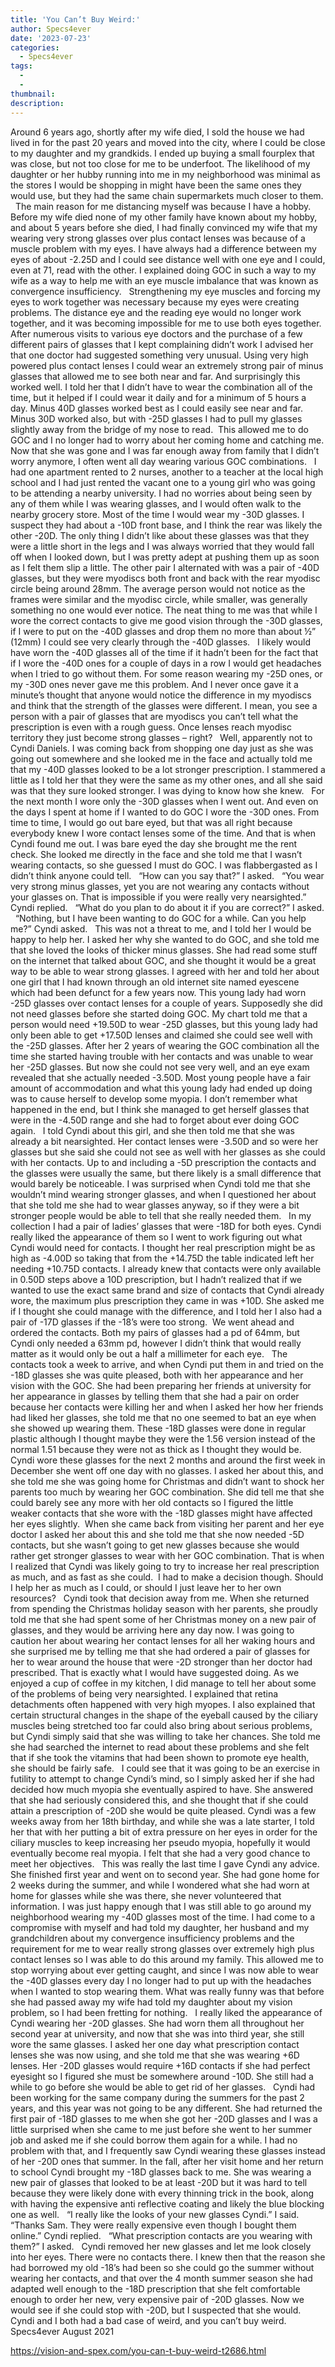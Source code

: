 ```yaml
---
title: 'You Can’t Buy Weird:'
author: Specs4ever
date: '2023-07-23'
categories:
  - Specs4ever
tags:
  - 
  - 
thumbnail: 
description: 
---
```


Around 6 years ago, shortly after my wife died, I sold the house we had lived in for the past 20 years and moved into the city, where I could be close to my daughter and my grandkids. I ended up buying a small fourplex that was close, but not too close for me to be underfoot. The likelihood of my daughter or her hubby running into me in my neighborhood was minimal as the stores I would be shopping in might have been the same ones they would use, but they had the same chain supermarkets much closer to them.
 
The main reason for me distancing myself was because I have a hobby. Before my wife died none of my other family have known about my hobby, and about 5 years before she died, I had finally convinced my wife that my wearing very strong glasses over plus contact lenses was because of a muscle problem with my eyes. I have always had a difference between my eyes of about -2.25D and I could see distance well with one eye and I could, even at 71, read with the other. I explained doing GOC in such a way to my wife as a way to help me with an eye muscle imbalance that was known as convergence insufficiency. 
 
Strengthening my eye muscles and forcing my eyes to work together was necessary because my eyes were creating problems. The distance eye and the reading eye would no longer work together, and it was becoming impossible for me to use both eyes together. After numerous visits to various eye doctors and the purchase of a few different pairs of glasses that I kept complaining didn’t work I advised her that one doctor had suggested something very unusual. Using very high powered plus contact lenses I could wear an extremely strong pair of minus glasses that allowed me to see both near and far. And surprisingly this worked well. I told her that I didn’t have to wear the combination all of the time, but it helped if I could wear it daily and for a minimum of 5 hours a day. Minus 40D glasses worked best as I could easily see near and far. Minus 30D worked also, but with -25D glasses I had to pull my glasses slightly away from the bridge of my nose to read.  This allowed me to do GOC and I no longer had to worry about her coming home and catching me. Now that she was gone and I was far enough away from family that I didn’t worry anymore, I often went all day wearing various GOC combinations.
 
I had one apartment rented to 2 nurses, another to a teacher at the local high school and I had just rented the vacant one to a young girl who was going to be attending a nearby university. I had no worries about being seen by any of them while I was wearing glasses, and I would often walk to the nearby grocery store. Most of the time I would wear my -30D glasses. I suspect they had about a -10D front base, and I think the rear was likely the other -20D. The only thing I didn’t like about these glasses was that they were a little short in the legs and I was always worried that they would fall off when I looked down, but I was pretty adept at pushing them up as soon as I felt them slip a little. The other pair I alternated with was a pair of -40D glasses, but they were myodiscs both front and back with the rear myodisc circle being around 28mm. The average person would not notice as the frames were similar and the myodisc circle, while smaller, was generally something no one would ever notice. The neat thing to me was that while I wore the correct contacts to give me good vision through the -30D glasses, if I were to put on the -40D glasses and drop them no more than about ½” (12mm) I could see very clearly through the -40D glasses.
 
I likely would have worn the -40D glasses all of the time if it hadn’t been for the fact that if I wore the -40D ones for a couple of days in a row I would get headaches when I tried to go without them. For some reason wearing my -25D ones, or my -30D ones never gave me this problem. And I never once gave it a minute’s thought that anyone would notice the difference in my myodiscs and think that the strength of the glasses were different. I mean, you see a person with a pair of glasses that are myodiscs you can’t tell what the prescription is even with a rough guess. Once lenses reach myodisc territory they just become strong glasses – right?
 
Well, apparently not to Cyndi Daniels. I was coming back from shopping one day just as she was going out somewhere and she looked me in the face and actually told me that my -40D glasses looked to be a lot stronger prescription. I stammered a little as I told her that they were the same as my other ones, and all she said was that they sure looked stronger. I was dying to know how she knew.
 
For the next month I wore only the -30D glasses when I went out. And even on the days I spent at home if I wanted to do GOC I wore the -30D ones. From time to time, I would go out bare eyed, but that was all right because everybody knew I wore contact lenses some of the time. And that is when Cyndi found me out. I was bare eyed the day she brought me the rent check. She looked me directly in the face and she told me that I wasn’t wearing contacts, so she guessed I must do GOC. I was flabbergasted as I didn’t think anyone could tell.
 
“How can you say that?” I asked.
 
“You wear very strong minus glasses, yet you are not wearing any contacts without your glasses on. That is impossible if you were really very nearsighted.” Cyndi replied.
 
“What do you plan to do about it if you are correct?” I asked.
 
“Nothing, but I have been wanting to do GOC for a while. Can you help me?” Cyndi asked.
 
This was not a threat to me, and I told her I would be happy to help her. I asked her why she wanted to do GOC, and she told me that she loved the looks of thicker minus glasses. She had read some stuff on the internet that talked about GOC, and she thought it would be a great way to be able to wear strong glasses. I agreed with her and told her about one girl that I had known through an old internet site named eyescene which had been defunct for a few years now. This young lady had worn -25D glasses over contact lenses for a couple of years. Supposedly she did not need glasses before she started doing GOC. My chart told me that a person would need +19.50D to wear -25D glasses, but this young lady had only been able to get +17.50D lenses and claimed she could see well with the -25D glasses. After her 2 years of wearing the GOC combination all the time she started having trouble with her contacts and was unable to wear her -25D glasses. But now she could not see very well, and an eye exam revealed that she actually needed -3.50D. Most young people have a fair amount of accommodation and what this young lady had ended up doing was to cause herself to develop some myopia. I don’t remember what happened in the end, but I think she managed to get herself glasses that were in the -4.50D range and she had to forget about ever doing GOC again.
 
I told Cyndi about this girl, and she then told me that she was already a bit nearsighted. Her contact lenses were -3.50D and so were her glasses but she said she could not see as well with her glasses as she could with her contacts. Up to and including a -5D prescription the contacts and the glasses were usually the same, but there likely is a small difference that would barely be noticeable. I was surprised when Cyndi told me that she wouldn’t mind wearing stronger glasses, and when I questioned her about that she told me she had to wear glasses anyway, so if they were a bit stronger people would be able to tell that she really needed them.
 
In my collection I had a pair of ladies’ glasses that were -18D for both eyes. Cyndi really liked the appearance of them so I went to work figuring out what Cyndi would need for contacts. I thought her real prescription might be as high as -4.00D so taking that from the +14.75D the table indicated left her needing +10.75D contacts. I already knew that contacts were only available in 0.50D steps above a 10D prescription, but I hadn’t realized that if we wanted to use the exact same brand and size of contacts that Cyndi already wore, the maximum plus prescription they came in was +10D. She asked me if I thought she could manage with the difference, and I told her I also had a pair of -17D glasses if the -18’s were too strong.  We went ahead and ordered the contacts. Both my pairs of glasses had a pd of 64mm, but Cyndi only needed a 63mm pd, however I didn’t think that would really matter as it would only be out a half a millimeter for each eye.
 
The contacts took a week to arrive, and when Cyndi put them in and tried on the -18D glasses she was quite pleased, both with her appearance and her vision with the GOC. She had been preparing her friends at university for her appearance in glasses by telling them that she had a pair on order because her contacts were killing her and when I asked her how her friends had liked her glasses, she told me that no one seemed to bat an eye when she showed up wearing them. These -18D glasses were done in regular plastic although I thought maybe they were the 1.56 version instead of the normal 1.51 because they were not as thick as I thought they would be.
 
Cyndi wore these glasses for the next 2 months and around the first week in December she went off one day with no glasses. I asked her about this, and she told me she was going home for Christmas and didn’t want to shock her parents too much by wearing her GOC combination. She did tell me that she could barely see any more with her old contacts so I figured the little weaker contacts that she wore with the -18D glasses might have affected her eyes slightly.  When she came back from visiting her parent and her eye doctor I asked her about this and she told me that she now needed -5D contacts, but she wasn’t going to get new glasses because she would rather get stronger glasses to wear with her GOC combination. That is when I realized that Cyndi was likely going to try to increase her real prescription as much, and as fast as she could.  I had to make a decision though. Should I help her as much as I could, or should I just leave her to her own resources?
 
Cyndi took that decision away from me. When she returned from spending the Christmas holiday season with her parents, she proudly told me that she had spent some of her Christmas money on a new pair of glasses, and they would be arriving here any day now. I was going to caution her about wearing her contact lenses for all her waking hours and she surprised me by telling me that she had ordered a pair of glasses for her to wear around the house that were -2D stronger than her doctor had prescribed. That is exactly what I would have suggested doing. As we enjoyed a cup of coffee in my kitchen, I did manage to tell her about some of the problems of being very nearsighted. I explained that retina detachments often happened with very high myopes. I also explained that certain structural changes in the shape of the eyeball caused by the ciliary muscles being stretched too far could also bring about serious problems, but Cyndi simply said that she was willing to take her chances. She told me she had searched the internet to read about these problems and she felt that if she took the vitamins that had been shown to promote eye health, she should be fairly safe.
 
I could see that it was going to be an exercise in futility to attempt to change Cyndi’s mind, so I simply asked her if she had decided how much myopia she eventually aspired to have. She answered that she had seriously considered this, and she thought that if she could attain a prescription of -20D she would be quite pleased. Cyndi was a few weeks away from her 18th birthday, and while she was a late starter, I told her that with her putting a bit of extra pressure on her eyes in order for the ciliary muscles to keep increasing her pseudo myopia, hopefully it would eventually become real myopia. I felt that she had a very good chance to meet her objectives.
 
This was really the last time I gave Cyndi any advice. She finished first year and went on to second year. She had gone home for 2 weeks during the summer, and while I wondered what she had worn at home for glasses while she was there, she never volunteered that information. I was just happy enough that I was still able to go around my neighborhood wearing my -40D glasses most of the time. I had come to a compromise with myself and had told my daughter, her husband and my grandchildren about my convergence insufficiency problems and the requirement for me to wear really strong glasses over extremely high plus contact lenses so I was able to do this around my family. This allowed me to stop worrying about ever getting caught, and since I was now able to wear the -40D glasses every day I no longer had to put up with the headaches when I wanted to stop wearing them. What was really funny was that before she had passed away my wife had told my daughter about my vision problem, so I had been fretting for nothing.
 
I really liked the appearance of Cyndi wearing her -20D glasses. She had worn them all throughout her second year at university, and now that she was into third year, she still wore the same glasses. I asked her one day what prescription contact lenses she was now using, and she told me that she was wearing +6D lenses. Her -20D glasses would require +16D contacts if she had perfect eyesight so I figured she must be somewhere around -10D. She still had a while to go before she would be able to get rid of her glasses.
 
Cyndi had been working for the same company during the summers for the past 2 years, and this year was not going to be any different. She had returned the first pair of -18D glasses to me when she got her -20D glasses and I was a little surprised when she came to me just before she went to her summer job and asked me if she could borrow them again for a while. I had no problem with that, and I frequently saw Cyndi wearing these glasses instead of her -20D ones that summer. In the fall, after her visit home and her return to school Cyndi brought my -18D glasses back to me. She was wearing a new pair of glasses that looked to be at least -20D but it was hard to tell because they were likely done with every thinning trick in the book, along with having the expensive anti reflective coating and likely the blue blocking one as well.
 
“I really like the looks of your new glasses Cyndi.” I said.
 
“Thanks Sam. They were really expensive even though I bought them online.” Cyndi replied.
 
“What prescription contacts are you wearing with them?” I asked.
 
Cyndi removed her new glasses and let me look closely into her eyes. There were no contacts there. I knew then that the reason she had borrowed my old -18’s had been so she could go the summer without wearing her contacts, and that over the 4 month summer season she had adapted well enough to the -18D prescription that she felt comfortable enough to order her new, very expensive pair of -20D glasses. Now we would see if she could stop with -20D, but I suspected that she would.
 
Cyndi and I both had a bad case of weird, and you can’t buy weird.
 
Specs4ever
August 2021
 
 
 

https://vision-and-spex.com/you-can-t-buy-weird-t2686.html
